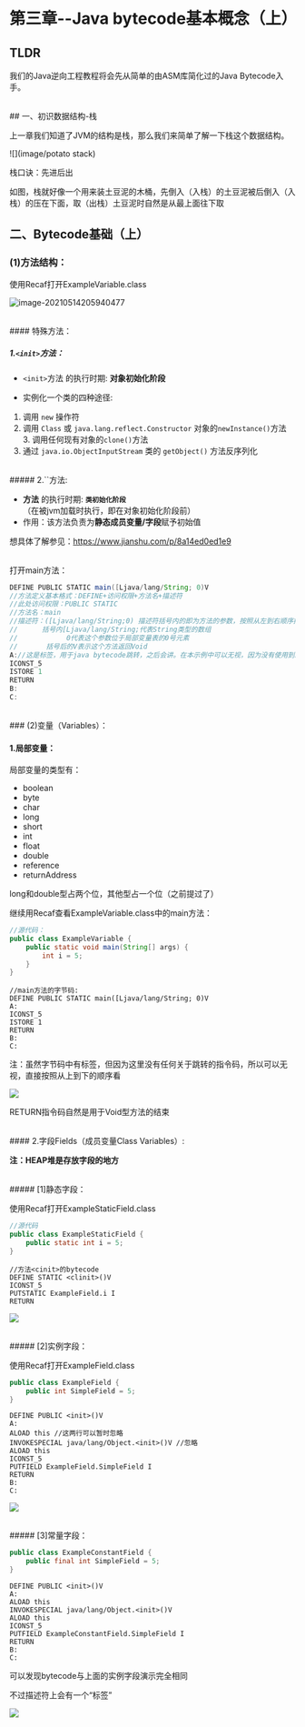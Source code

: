 # 第三章--Java bytecode基本概念（上）

## TLDR

我们的Java逆向工程教程将会先从简单的由ASM库简化过的Java Bytecode入手。

<br/>
## 一、初识数据结构-栈

上一章我们知道了JVM的结构是栈，那么我们来简单了解一下栈这个数据结构。

![](image/potato stack)

栈口诀：先进后出

如图，栈就好像一个用来装土豆泥的木桶，先倒入（入栈）的土豆泥被后倒入（入栈）的压在下面，取（出栈）土豆泥时自然是从最上面往下取
<br/>

## 二、Bytecode基础（上）

### (1)方法结构：

使用Recaf打开ExampleVariable.class

![image-20210514205940477](image/ExampleVariableTable.png)

<br/>
#### 特殊方法：

##### 1.`<init>`方法：

- `<init>`方法 的执行时期: **对象初始化阶段**

- 实例化一个类的四种途径:

1. 调用 `new` 操作符		
2. 调用 `Class` 或 `java.lang.reflect.Constructor` 对象的`newInstance()`方法
   3. 调用任何现有对象的`clone()`方法
4. 通过 `java.io.ObjectInputStream` 类的 `getObject()` 方法反序列化

<br/>
##### 2.`<cinit>`方法:

- **<cinit>方法** 的执行时期: **`类初始化阶段`**（在被jvm加载时执行，即在对象初始化阶段前）
- 作用：该方法负责为**静态成员变量/字段**赋予初始值

想具体了解参见：https://www.jianshu.com/p/8a14ed0ed1e9


<br/>
打开main方法：

```java
DEFINE PUBLIC STATIC main([Ljava/lang/String; 0)V
//方法定义基本格式：DEFINE+访问权限+方法名+描述符
//此处访问权限：PUBLIC STATIC
//方法名：main
//描述符：([Ljava/lang/String;0) 描述符括号内的即为方法的参数，按照从左到右顺序排列
//  	括号内[Ljava/lang/String;代表String类型的数组
//            0代表这个参数位于局部变量表的0号元素
//       括号后的V表示这个方法返回Void
A://这是标签，用于java bytecode跳转，之后会讲。在本示例中可以无视，因为没有使用到跳转的指令码
ICONST_5
ISTORE 1
RETURN
B:
C:
```

<br/>
### (2)变量（Variables）：

#### 1.局部变量：

局部变量的类型有：

- boolean
- byte
- char
- long
- short
- int
- float
- double
- reference
- returnAddress

long和double型占两个位，其他型占一个位（之前提过了）

继续用Recaf查看ExampleVariable.class中的main方法：

```java
//源代码：
public class ExampleVariable {
    public static void main(String[] args) {
        int i = 5;
    }
}
```

```assembly
//main方法的字节码:
DEFINE PUBLIC STATIC main([Ljava/lang/String; 0)V
A:
ICONST_5
ISTORE 1
RETURN
B:
C:
```

  

注：虽然字节码中有标签，但因为这里没有任何关于跳转的指令码，所以可以无视，直接按照从上到下的顺序看

![](image/ExampleVarable.svg)

RETURN指令码自然是用于Void型方法的结束

<br/>
#### 2.字段Fields（成员变量Class Variables）:

**注：HEAP堆是存放字段的地方**

<br/>
##### [1]静态字段：

使用Recaf打开ExampleStaticField.class

```java
//源代码
public class ExampleStaticField {
    public static int i = 5;
}
```

```assembly
//方法<cinit>的bytecode
DEFINE STATIC <clinit>()V
ICONST_5
PUTSTATIC ExampleField.i I
RETURN
```

![](image/StaticField.png)

<br/>
##### [2]实例字段：

使用Recaf打开ExampleField.class

```java
public class ExampleField {
    public int SimpleField = 5;
}
```

```assembly
DEFINE PUBLIC <init>()V
A:
ALOAD this //这两行可以暂时忽略
INVOKESPECIAL java/lang/Object.<init>()V //忽略
ALOAD this
ICONST_5
PUTFIELD ExampleField.SimpleField I
RETURN
B:
C:
```

![](image/Field.png)

<br/>
##### [3]常量字段：

```java
public class ExampleConstantField {
    public final int SimpleField = 5;
}
```

```assembly
DEFINE PUBLIC <init>()V
A:
ALOAD this
INVOKESPECIAL java/lang/Object.<init>()V
ALOAD this
ICONST_5
PUTFIELD ExampleConstantField.SimpleField I
RETURN
B:
C:
```

可以发现bytecode与上面的实例字段演示完全相同

不过描述符上会有一个“标签”

![](image/ConstantField.png)

